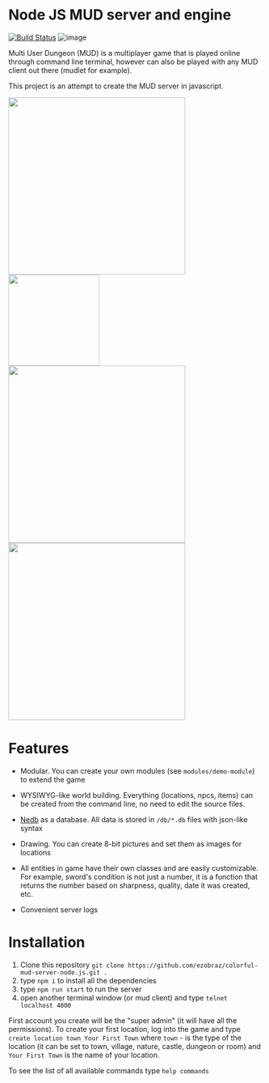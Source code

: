 # Node JS MUD server and engine
[![Build Status](https://travis-ci.org/ezobraz/colorful-mud-server-node.js.svg?branch=master)](https://travis-ci.org/ezobraz/colorful-mud-server-node.js)
![image](https://status.david-dm.org/gh/ezobraz/colorful-mud-server-node.js.svg)

Multi User Dungeon (MUD) is a multiplayer game that is played online through command line terminal, however can also be played with any MUD client out there (mudlet for example).

This project is an attempt to create the MUD server in javascript.

<img src="https://i.postimg.cc/qvmnN2b5/image.png" width="350">
<img src="https://i.postimg.cc/W3xxTFcD/image.png" width="180">
<img src="https://i.postimg.cc/jdcn1zbS/image.png" width="350">
<img src="https://i.postimg.cc/XqS3xDJD/image.png" width="350">

# Features

* Modular. You can create your own modules (see `modules/demo-module`) to extend the game

* WYSIWYG-like world building. Everything (locations, npcs, items) can be created from the command line, no need to edit the source files.

* [Nedb](https://github.com/louischatriot/nedb) as a database. All data is stored in `/db/*.db` files with json-like syntax

* Drawing. You can create 8-bit pictures and set them as images for locations

* All entities in game have their own classes and are easily customizable. For example, sword's condition is not just a number, it is a function that returns the number based on sharpness, quality, date it was created, etc.

* Convenient server logs

# Installation
1. Clone this repository `git clone https://github.com/ezobraz/colorful-mud-server-node.js.git .`
2. type `npm i` to install all the dependencies
3. type `npm run start` to run the server
4. open another terminal window (or mud client) and type `telnet localhost 4000`

First account you create will be the "super admin" (it will have all the permissions).
To create your first location, log into the game and type `create location town Your First Town` where `town` - is the type of the location (it can be set to town, village, nature, castle, dungeon or room) and `Your First Town` is the name of your location.

To see the list of all available commands type `help commands`
